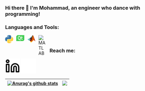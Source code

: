 ### Hi there 👋 I'm Mohammad, an engineer who dance with programming!



### Languages and Tools:

<img align="left" alt="Python" width="26px" src="https://github.com/m-aryayi/m-aryayi/blob/main/img/Python-logo.svg" style="padding-right:10px;" />
<img align="left" alt="QT" width="26px" src="https://github.com/m-aryayi/m-aryayi/blob/main/img/Qt_logo.svg" style="padding-right:10px;" />
<img align="left" alt="MATLAB" width="26px" src="https://github.com/m-aryayi/m-aryayi/blob/main/img/Matlab_logo.png" style="padding-right:10px;" />
<img align="left" alt="MATLAB" width="26px" src="https://github.com/m-aryayi/m-aryayi/blob/main/img/Git_logo.png" style="padding-right:10px;" />

<br />

### Reach me:

[![website](./img/linkedin-light.svg)](https://www.linkedin.com/in/m-aryayi/#gh-light-mode-only)
[![website](./img/linkedin-dark.svg)](https://www.linkedin.com/in/m-aryayi/#gh-dark-mode-only)
<br />


<!--
[![Anurag's GitHub stats](https://github-readme-stats.vercel.app/api?username=m-aryayi)](https://github.com/anuraghazra/github-readme-stats)
[![Top Langs](https://github-readme-stats.vercel.app/api/top-langs/?username=m-aryayi&layout=compact)](https://github.com/anuraghazra/github-readme-stats)
-->

| <a href="https://github.com/anuraghazra/github-readme-stats"><img align="center" src="https://github-readme-stats.vercel.app/api?username=m-aryayi&show_icons=true&include_all_commits=true&theme=buefy&hide_border=true" alt="Anurag's github stats" /></a> | <a href="https://github.com/anuraghazra/github-readme-stats"><img align="center" src="https://github-readme-stats.vercel.app/api/top-langs/?username=m-aryayi&layout=compact&theme=buefy&hide_border=true" /></a> |
| ------------- | ------------- |




<!--
**m-aryayi/m-aryayi** is a ✨ _special_ ✨ repository because its `README.md` (this file) appears on your GitHub profile.

Here are some ideas to get you started:

- 🔭 I’m currently working on ...
- 🌱 I’m currently learning ...
- 👯 I’m looking to collaborate on ...
- 🤔 I’m looking for help with ...
- 💬 Ask me about ...
- 📫 How to reach me: ...
- 😄 Pronouns: ...
- ⚡ Fun fact: ...
-->
